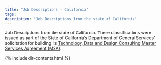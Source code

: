 ```yaml
---
title: "Job Descriptions - California"
tags: 
description: "Job Descriptions from the state of California"
---
```


Job Descriptions from the state of California. These classifications were issued as part of the State of California’s Department of General Services’ solicitation for building its [Technology, Data and Design Consulting Master Services Agreement (MSA)](https://www.dgs.ca.gov/PD/Resources/Page-Content/Procurement-Division-Resources-List-Folder/IT-Consulting-MSA-5167010/TDDC-MSA).

{% include dir-contents.html %}
